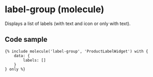 # label-group (molecule)

Displays a list of labels (with text and icon or only with text).

## Code sample

```
{% include molecule('label-group', 'ProductLabelWidget') with {
    data: {
        labels: []
    }
} only %}
```
